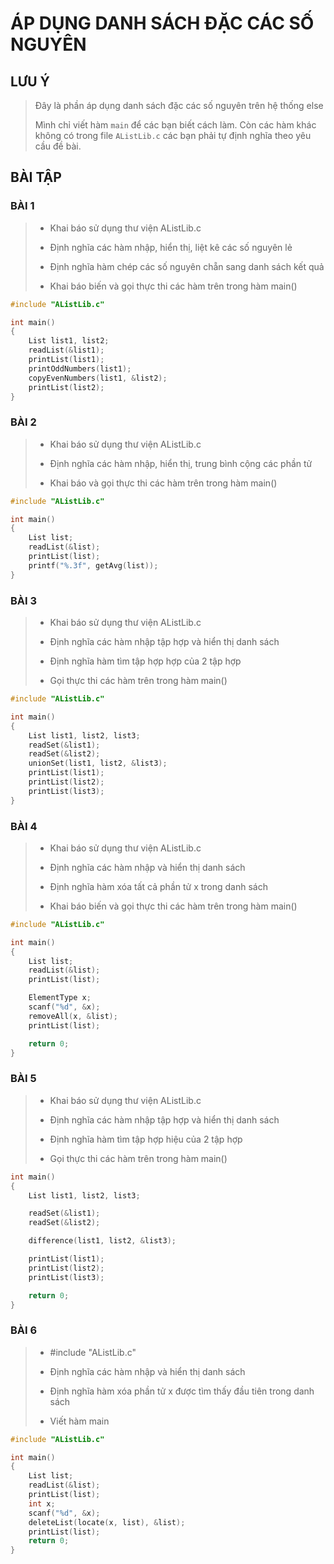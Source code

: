 # ÁP DỤNG DANH SÁCH ĐẶC CÁC SỐ NGUYÊN

## LƯU Ý

> Đây là phần áp dụng danh sách đặc các số nguyên trên hệ thống else
> 
> Mình chỉ viết hàm `main` để các bạn biết cách làm. Còn các hàm khác không có trong file `AListLib.c` các bạn phải tự định nghĩa theo yêu cầu đề bài.

## BÀI TẬP

### BÀI 1

> - Khai báo sử dụng thư viện AListLib.c
> 
> - Định nghĩa các hàm nhập, hiển thị, liệt kê các số nguyên lẻ
> 
> - Định nghĩa hàm chép các số nguyên chẵn sang danh sách kết quả  
> 
> - Khai báo biến và gọi thực thi các hàm trên trong hàm main()

```c
#include "AListLib.c"

int main()
{
    List list1, list2;
    readList(&list1);
    printList(list1);
    printOddNumbers(list1);
    copyEvenNumbers(list1, &list2);
    printList(list2);
}
```

### BÀI 2

> - Khai báo sử dụng thư viện AListLib.c
> 
> - Định nghĩa các hàm nhập, hiển thị, trung bình cộng các phần tử  
> 
> - Khai báo và gọi thực thi các hàm trên trong hàm main()

```c
#include "AListLib.c"

int main()
{
    List list;
    readList(&list);
    printList(list);
    printf("%.3f", getAvg(list));
}
```

### BÀI 3

> - Khai báo sử dụng thư viện AListLib.c
> 
> - Định nghĩa các hàm nhập tập hợp và hiển thị danh sách
> 
> - Định nghĩa hàm tìm tập hợp hợp của 2 tập hợp  
> 
> - Gọi thực thi các hàm trên trong hàm main()

```c
#include "AListLib.c"

int main()
{
    List list1, list2, list3;
    readSet(&list1);
    readSet(&list2);
    unionSet(list1, list2, &list3);
    printList(list1);
    printList(list2);
    printList(list3);
}
```

### BÀI 4

> - Khai báo sử dụng thư viện AListLib.c
> 
> - Định nghĩa các hàm nhập và hiển thị danh sách
> 
> - Định nghĩa hàm xóa tất cả phần tử x trong danh sách  
> 
> - Khai báo biến và gọi thực thi các hàm trên trong hàm main()

```c
#include "AListLib.c"

int main()
{
    List list;
    readList(&list);
    printList(list);

    ElementType x;
    scanf("%d", &x);
    removeAll(x, &list);
    printList(list);

    return 0;
}
```

### BÀI 5

> - Khai báo sử dụng thư viện AListLib.c 
> 
> - Định nghĩa các hàm nhập tập hợp và hiển thị danh sách
> 
> - Định nghĩa hàm tìm tập hợp hiệu của 2 tập hợp  
> 
> - Gọi thực thi các hàm trên trong hàm main()

```c
int main()
{
    List list1, list2, list3;

    readSet(&list1);
    readSet(&list2);

    difference(list1, list2, &list3);

    printList(list1);
    printList(list2);
    printList(list3);

    return 0;
}
```

### BÀI 6

> - #include "AListLib.c"
> 
> - Định nghĩa các hàm nhập và hiển thị danh sách  
> 
> - Định nghĩa hàm xóa phần tử x được tìm thấy đầu tiên trong danh sách  
> 
> - Viết hàm main

```c
#include "AListLib.c"

int main()
{
    List list;
    readList(&list);
    printList(list);
    int x;
    scanf("%d", &x);
    deleteList(locate(x, list), &list);
    printList(list);
    return 0;
}
```
